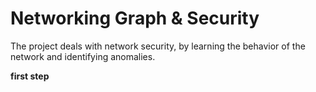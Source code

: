 # Networking Graph & Security
The project deals with network security, by learning the behavior of the network and identifying anomalies.

**first step**
